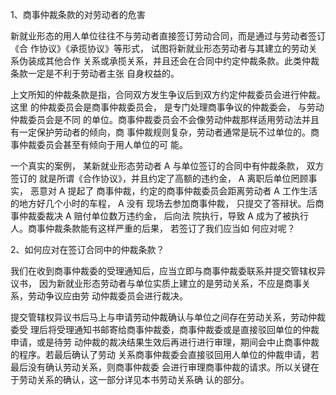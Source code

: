1、商事仲裁条款的对劳动者的危害

新就业形态的用人单位往往不与劳动者直接签订劳动合同，而是通过与劳动者签订《合 作协议》《承揽协议》等形式， 试图将新就业形态劳动者与其建立的劳动关系伪装成其他合作 关系或承揽关系，并且还会在合同中约定仲裁条款。此类仲裁条款一定是不利于劳动者主张 自身权益的。

上文所知的仲裁条款是指，合同双方发生争议后到双方约定仲裁委员会进行仲裁。这里 的仲裁委员会是商事仲裁委员会， 是专门处理商事争议的仲裁委会， 与劳动仲裁委员会是不同 的单位。商事仲裁委员会不会像劳动仲裁那样适用劳动法并且有一定保护劳动者的倾向，商 事仲裁规则复杂，劳动者通常是玩不过单位的。商事仲裁委员会甚至有倾向于用人单位的可 能。

一个真实的案例， 某新就业形态劳动者 A 与单位签订的合同中有仲裁条款， 双方签订的 就是所谓《合作协议》，并且约定了高额的违约金， A 离职后单位罔顾事实， 恶意对 A 提起了 商事仲裁，约定的商事仲裁委员会距离劳动者 A 工作生活的地方好几个小时的车程， A 没有 现场去参加商事仲裁， 只提交了答辩状。后商事仲裁委裁决 A 赔付单位数万违约金， 后向法 院执行，导致 A 成为了被执行人。商事仲裁条款能有这样严重的后果， 若签订了我们应当如 何应对呢？

2、如何应对在签订合同中的仲裁条款？

我们在收到商事仲裁委的受理通知后，应当立即与商事仲裁委联系并提交管辖权异议书， 因为新就业形态劳动者与单位实质上建立的是劳动关系，不应是商事关系，劳动争议应由劳 动仲裁委员会进行裁决。

提交管辖权异议书后马上与申请劳动仲裁确认与单位之间存在劳动关系，劳动仲裁委受 理后将受理通知书邮寄给商事仲裁委，商事仲裁委或是直接驳回单位的仲裁申请，或是待劳 动仲裁的裁决结果生效后再进行进行审理，期间会中止商事仲裁的程序。若最后确认了劳动 关系商事仲裁委会直接驳回用人单位的仲裁申请，若最后没有确认劳动关系，则商事仲裁委 会进行审理商事仲裁的请求。所以关键在于劳动关系的确认，这一部分详见本书劳动关系确 认的部分。